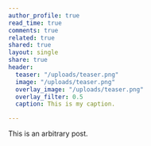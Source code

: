 ```yaml
---
author_profile: true
read_time: true
comments: true
related: true
shared: true
layout: single
share: true
header:
  teaser: "/uploads/teaser.png"
  image: "/uploads/teaser.png"
  overlay_image: "/uploads/teaser.png"
  overlay_filter: 0.5
  caption: This is my caption.

---
```

This is an arbitrary post.